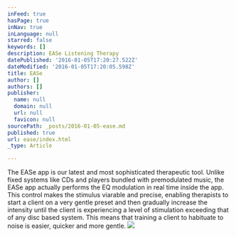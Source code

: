 ```yaml
---
inFeed: true
hasPage: true
inNav: true
inLanguage: null
starred: false
keywords: []
description: EASe Listening Therapy
datePublished: '2016-01-05T17:20:27.522Z'
dateModified: '2016-01-05T17:20:05.598Z'
title: EASe
author: []
authors: []
publisher:
  name: null
  domain: null
  url: null
  favicon: null
sourcePath: _posts/2016-01-05-ease.md
published: true
url: ease/index.html
_type: Article

---
```

The EASe app is our latest and most sophisticated therapeutic tool. Unlike fixed systems like CDs and players bundled with premodulated music, the EASe app actually performs the EQ modulation in real time inside the app. This control makes the stimulus viarable and precise, enabling therapists to start a client on a very gentle preset and then gradually increase the intensity until the client is experiencing a level of stimulation exceeding that of any disc based system. This means that training a client to habituate to noise is easier, quicker and more gentle.
![](https://the-grid-user-content.s3-us-west-2.amazonaws.com/f9fa7f41-2a29-4af7-a34c-f4155bd6a254.jpg)